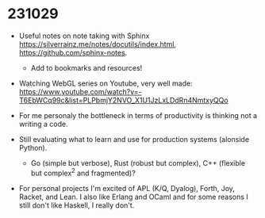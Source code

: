 # 231029

- Useful notes on note taking with Sphinx <https://silverrainz.me/notes/docutils/index.html>, <https://github.com/sphinx-notes>.
  - Add to bookmarks and resources!

- Watching WebGL series on Youtube, very well made: <https://www.youtube.com/watch?v=-T6EbWCq99c&list=PLPbmjY2NVO_X1U1JzLxLDdRn4NmtxyQQo>  

- For me personaly the bottleneck in terms of productivity is thinking not a writing a code.
- Still evaluating what to learn and use for production systems (alonside Python).
  - Go (simple but verbose), Rust (robust but complex), C++ (flexible but complex<sup>2</sup> and fragmented)?
- For personal projects I'm excited of APL (K/Q, Dyalog), Forth, Joy, Racket, and Lean. I also like Erlang and OCaml and for some reasons I still don't like Haskell, I really don't.  
